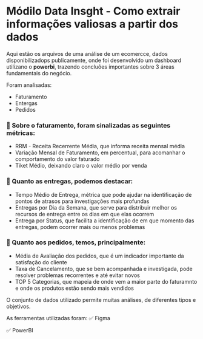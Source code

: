 # Módilo Data Insght - Como extrair informações valiosas a partir dos dados

Aqui estão os arquivos de uma análise de um ecomercce, dados disponibilizadops publicamente, onde foi desenvolvido um dashboard utilizano o **powerbi**, trazendo
concluões importantes sobre 3 áreas fundamentais do negócio.

Foram analisadas:
* Faturamento
* Entergas
* Pedidos

### 🎯 Sobre o faturamento, foram sinalizadas as seguintes métricas:
* RRM - Receita Recerrente Média, que informa receita mensal média
* Variação Mensal de Faturamento, em percentual, para acomanhar o comportamento do valor faturado
* Tiket Médio, deixando claro o valor médio por venda

### 🎯 Quanto as entregas, podemos destacar:
* Tempo Médio de Entrega, métrica que pode ajudar na identificação de pontos de atrasos para investigações mais profundas
* Entregas por Dia da Semana, que serve para distribuir melhor os recursos de entrega entre os dias em que elas ocorrem
* Entrega por Status, que facilita a identificação de em que momento das entregas, podem ocorrer mais ou menos problemas

### 🎯 Quanto aos pedidos, temos, principalmente:
* Média de Avaliação dos pedidos, que é um indicador importante da satisfação do cliente
* Taxa de Cancelamento, que se bem acompanhada e investigada, pode resolver problemas recorrentes e até evitar novos
* TOP 5 Categorias, que mapeia de onde vem a maior parte do faturamnto e onde os produtos estão sendo mais vendidos

O conjunto de dados utilizado permite muitas análises, de diferentes tipos e objetivos. 

As ferramentas utilizadas foram:
✅ Figma

✅ PowerBI

